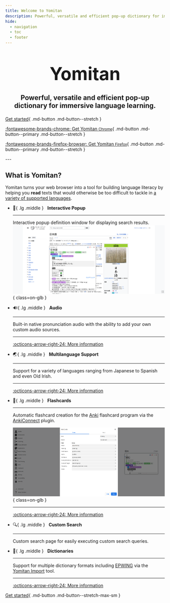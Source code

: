```yaml
---
title: Welcome to Yomitan
description: Powerful, versatile and efficient pop-up dictionary for immersive language learning.
hide:
  - navigation
  - toc
  - footer
---
```


# <p style="text-align: center; margin-bottom: 10px; font-size: 200%">**Yomitan**</p>
## <p style="text-align: center">Powerful, versatile and efficient pop-up dictionary for immersive language learning.</p>

<div class="grid" markdown>

[Get started](getting-started/index.md){ .md-button .md-button--stretch }

[:fontawesome-brands-chrome: Get Yomitan <small>Chrome</small>](https://chrome.google.com/webstore/detail/yomitan/likgccmbimhjbgkjambclfkhldnlhbnn){ .md-button .md-button--primary .md-button--stretch }

[:fontawesome-brands-firefox-browser: Get Yomitan <small>Firefox</small>](https://addons.mozilla.org/en-US/firefox/addon/yomitan/){ .md-button .md-button--primary .md-button--stretch }

</div>
---

## What is Yomitan?

Yomitan turns your web browser into a tool for building language literacy by helping you **read** texts that would otherwise be too difficult to tackle in [a variety of supported languages](./other/supported-languages.md).

<div class="grid cards" markdown>


-   :speech_balloon:{ .lg .middle } &nbsp;
    __Interactive Popup__

    ---

    Interactive popup definition window for displaying search results.
    ![Term definitions](assets/ss/terms.webp){ class=on-glb }


-   :loud_sound:{ .lg .middle } &nbsp;
    __Audio__

    ---

    Built-in native pronunciation audio with the ability to add your own custom audio sources.

    ---

    [:octicons-arrow-right-24: More information](./advanced/index.md#audio)
    
-   :earth_asia:{ .lg .middle } &nbsp;
    __Multilanguage Support__

    ---

    Support for a variety of languages ranging from Japanese to Spanish and even Old Irish.

    ---

    [:octicons-arrow-right-24: More information](./other/supported-languages.md)

-   :pencil:{ .lg .middle } &nbsp;
    __Flashcards__

    ---

    Automatic flashcard creation for the [Anki](https://apps.ankiweb.net/) flashcard program via the [AnkiConnect](https://foosoft.net/projects/anki-connect) plugin.

    ![Anki](assets/ss/anki.webp){ class=on-glb }

    ---

    [:octicons-arrow-right-24: More information](./anki/index.md)

-   :mag:{ .lg .middle } &nbsp;
    __Custom Search__

    ---

    Custom search page for easily executing custom search queries.


-   :book:{ .lg .middle } &nbsp;
    __Dictionaries__

    ---

    Support for multiple dictionary formats including [EPWING](https://ja.wikipedia.org/wiki/EPWING) via the [Yomitan Import](https://github.com/themoeway/yomitan-import) tool.

    ---

    [:octicons-arrow-right-24: More information](./dictionaries/index.md)

</div>

[Get started](getting-started/index.md){ .md-button .md-button--stretch-max-sm }
